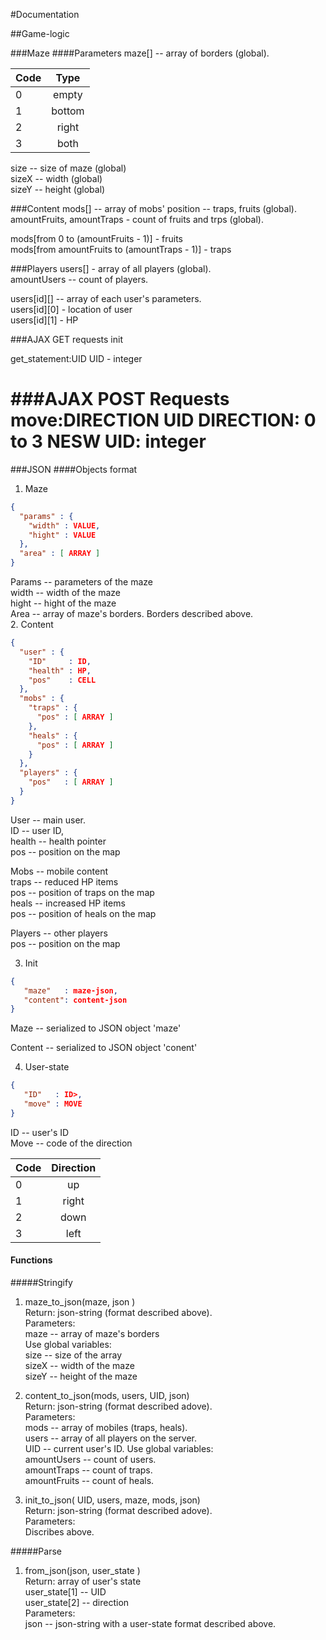 #Documentation   

##Game-logic

###Maze
####Parameters 
 maze[] -- array of borders (global).
  
| Code  | Type  |
| ----- |:-----:|
| 0 |empty| 
| 1 |bottom| 
| 2 |right|
| 3 |both|

size -- size of maze (global)   
sizeX -- width (global)   
sizeY -- height (global)   

###Content 
mods[] -- array of mobs' position -- traps, fruits (global).     
amountFruits, amountTraps - count of fruits and trps (global).    


mods[from 0 to (amountFruits - 1)] - fruits   
mods[from amountFruits to (amountTraps - 1)] - traps   

###Players 
users[] - array of all players (global).    
amountUsers -- count of players.          


users[id][] -- array of each user's parameters.  
  users[id][0] - location of user   
  users[id][1] - HP   

###AJAX GET requests
init

get_statement:UID
  UID - integer

###AJAX POST Requests
move:DIRECTION UID
  DIRECTION: 0 to 3 NESW
  UID: integer
=======

###JSON
####Objects format 
1. Maze   
```JSON
{
  "params" : {
    "width" : VALUE,
    "hight" : VALUE
  },
  "area" : [ ARRAY ]
}
```

Params -- parameters of the maze    
  width -- width of the maze    
  hight -- hight of the maze    
Area -- array of maze's borders. Borders described above.    
2. Content  
```JSON 
{
  "user" : {
    "ID"     : ID,
    "health" : HP,
    "pos"    : CELL
  },
  "mobs" : {
    "traps" : {
      "pos" : [ ARRAY ]
    },
    "heals" : {
      "pos" : [ ARRAY ]
    }
  },
  "players" : {
    "pos"   : [ ARRAY ]
  }
}
```
User -- main user.   
 ID     -- user ID,   
 health -- health pointer   
 pos    -- position on the map   
 
Mobs -- mobile content    
  traps  -- reduced HP items    
     pos -- position of traps on the map    
  heals  -- increased HP items   
     pos -- position of heals on the map   

Players -- other players     
  pos   -- position on the map    

3. Init 
```JSON
{
   "maze"   : maze-json,
   "content": content-json
}
```
Maze -- serialized to JSON object 'maze'   

Content -- serialized to JSON object 'conent'

4. User-state
```JSON
{
   "ID"   : ID>,
   "move" : MOVE
}
```
ID -- user's ID   
Move -- code of the direction    

| Code  | Direction  |
| ----- |:----------:|
|0|up| 
|1|right| 
|2|down|
|3|left|
   

#### Functions 
#####Stringify
1. maze_to_json(maze,   json )   
  Return:    json-string (format described above).      
  Parameters:      
      maze -- array of maze's borders      
  Use global variables:       
      size  -- size of the array      
      sizeX -- width of the maze     
      sizeY -- height of the maze     
   
2. content_to_json(mods, users, UID,   json)     
   Return:  json-string (format described adove).    
   Parameters:     
      mods  -- array of mobiles (traps, heals).       
      users -- array of all players on the server.  
      UID   -- current user's ID.
   Use global variables:   
     amountUsers  -- count of users.    
     amountTraps  -- count of traps.    
     amountFruits -- count of heals.   

3. init_to_json( UID, users, maze, mods,     json)   
   Return:  json-string (format described adove).     
   Parameters:   
      Discribes above.   

#####Parse
1. from_json(json,     user_state )     
   Return: array of user's state    
      user_state[1] -- UID    
      user_state[2] -- direction    
   Parameters:    
      json -- json-string with a user-state format described above.    

